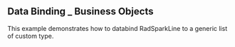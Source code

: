 ## Data Binding _ Business Objects
This example demonstrates how to databind RadSparkLine to a generic list of custom type.